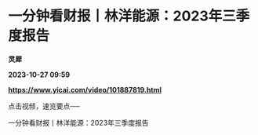 # 一分钟看财报丨林洋能源：2023年三季度报告
**灵犀**

**2023-10-27 09:59**

**https://www.yicai.com/video/101887819.html**

点击视频，速览要点──

一分钟看财报丨林洋能源：2023年三季度报告